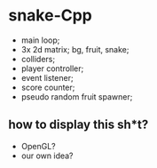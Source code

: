 # snake-Cpp
-   main loop;
-   3x 2d matrix; bg, fruit, snake;
-   colliders;
-   player controller;
-   event listener;
-   score counter;
-   pseudo random fruit spawner;

##  how to display this sh*t?
-   OpenGL?
-   our own idea?



